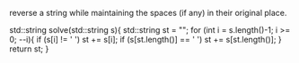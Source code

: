 reverse a string while maintaining the spaces (if any) in their original place.

std::string solve(std::string s){
    std::string st = "";
    for (int i = s.length()-1; i >= 0; --i){
        if (s[i] != ' ')           st += s[i];
        if (s[st.length()] == ' ') st += s[st.length()];
    }
    return st;
}
